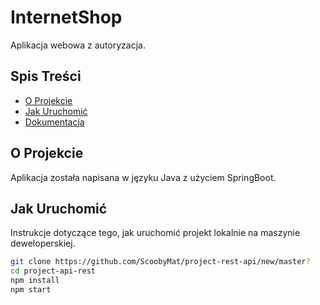 # InternetShop

Aplikacja webowa z autoryzacja.

## Spis Treści

- [O Projekcie](#o-projekcie)
- [Jak Uruchomić](#jak-uruchomić)
- [Dokumentacja](#dokumentacja)

## O Projekcie
Aplikacja została napisana w języku Java z użyciem SpringBoot.
## Jak Uruchomić

Instrukcje dotyczące tego, jak uruchomić projekt lokalnie na maszynie deweloperskiej.

```bash
git clone https://github.com/ScoobyMat/project-rest-api/new/master?
cd project-api-rest
npm install
npm start
